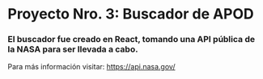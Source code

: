 # Proyecto Nro. 3: Buscador de APOD

### El buscador fue creado en React, tomando una API pública de la NASA para ser llevada a cabo.

Para más información visitar: https://api.nasa.gov/
